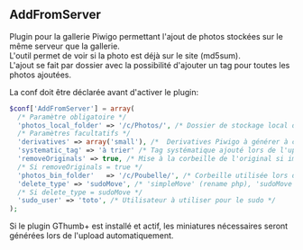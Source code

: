 AddFromServer
-------------

Plugin pour la gallerie Piwigo permettant l'ajout de photos stockées sur le même serveur que la gallerie.  
L'outil permet de voir si la photo est déjà sur le site (md5sum).  
L'ajout se fait par dossier avec la possibilité d'ajouter un tag pour toutes les photos ajoutées.

La conf doit être déclarée avant d'activer le plugin:
```php
$conf['AddFromServer'] = array(
  /* Paramètre obligatoire */
  'photos_local_folder' => '/c/Photos/', /* Dossier de stockage local des photos */  
  /* Paramètres facultatifs */
  'derivatives' => array('small'), /*  Derivatives Piwigo à générer à chaque upload (thumb automatique) */
  'systematic_tag' => 'à trier' /* Tag systématique ajouté lors de l'upload */
  'removeOriginals' => true, /* Mise à la corbeille de l'original si image supprimée du site */
  /* Si removeOriginals = true */
  'photos_bin_folder'   => '/c/Poubelle/', /* Corbeille utilisée lors de la suppression */
  'delete_type' => 'sudoMove', /* 'simpleMove' (rename php), 'sudoMove' (sudo move linux)*/
  /* Si delete_type = sudoMove */
  'sudo_user' => 'toto', /* Utilisateur à utiliser pour le sudo */
);
```
Si le plugin GThumb+ est installé et actif, les miniatures nécessaires seront générées lors de l'upload automatiquement.